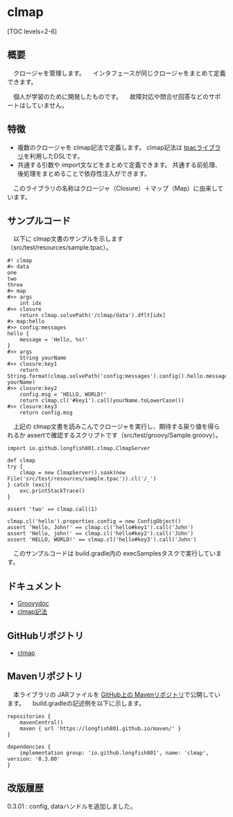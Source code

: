 # clmap

[TOC levels=2-6]

## 概要

　クロージャを管理します。
　インタフェースが同じクロージャをまとめて定義できます。

　個人が学習のために開発したものです。
　故障対応や問合せ回答などのサポートはしていません。

## 特徴

* 複数のクロージャを clmap記法で定義します。
  clmap記法は [tpacライブラリ](/tpac/)を利用したDSLです。
* 共通する引数や import文などをまとめて定義できます。
  共通する前処理、後処理をまとめることで依存性注入ができます。

　このライブラリの名称はクロージャ（Closure）＋マップ（Map）に由来しています。

## サンプルコード

　以下に clmap文書のサンプルを示します（src/test/resources/sample.tpac）。

```
#! clmap
#> data
one
two
three
#> map
#>> args
	int idx
#>> closure
	return clmap.solvePath('/clmap/data').dflt[idx]
#> map:hello
#>> config:messages
hello {
	message = 'Hello, %s!'
}
#>> args
	String yourName
#>> closure:key1
	return String.format(clmap.solvePath('config:messages').config().hello.message, yourName)
#>> closure:key2
	config.msg = 'HELLO, WORLD!'
	return clmap.cl('#key1').call(yourName.toLowerCase())
#>> closure:key3
	return config.msg
```

　上記の clmap文書を読みこんでクロージャを実行し、期待する戻り値を得られるか assertで確認するスクリプトです（src/test/groovy/Sample.groovy）。

```
import io.github.longfish801.clmap.ClmapServer

def clmap
try {
	clmap = new ClmapServer().soak(new File('src/test/resources/sample.tpac')).cl('/_')
} catch (exc){
	exc.printStackTrace()
}

assert 'two' == clmap.call(1)

clmap.cl('hello').properties.config = new ConfigObject()
assert 'Hello, John!' == clmap.cl('hello#key1').call('John')
assert 'Hello, john!' == clmap.cl('hello#key2').call('John')
assert 'HELLO, WORLD!' == clmap.cl('hello#key3').call('John')
```

　このサンプルコードは build.gradle内の execSamplesタスクで実行しています。

## ドキュメント

* [Groovydoc](groovydoc/)
* [clmap記法](notation.html)

## GitHubリポジトリ

* [clmap](https://github.com/longfish801/clmap)

## Mavenリポジトリ

　本ライブラリの JARファイルを [GitHub上の Mavenリポジトリ](https://github.com/longfish801/maven)で公開しています。
　build.gradleの記述例を以下に示します。

```
repositories {
	mavenCentral()
	maven { url 'https://longfish801.github.io/maven/' }
}

dependencies {
	implementation group: 'io.github.longfish801', name: 'clmap', version: '0.3.00'
}
```

## 改版履歴

0.3.01
: config, dataハンドルを追加しました。
